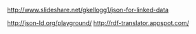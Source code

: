 http://www.slideshare.net/gkellogg1/json-for-linked-data

http://json-ld.org/playground/
http://rdf-translator.appspot.com/
